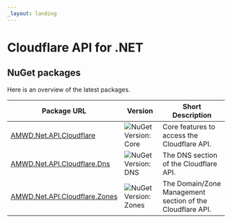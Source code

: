 ```yaml
---
_layout: landing
---
```


# Cloudflare API for .NET


## NuGet packages

Here is an overview of the latest packages.

| Package URL | Version | Short Description |
|-------------|---------|-------------------|
| [AMWD.Net.API.Cloudflare] | ![NuGet Version: Core](https://img.shields.io/nuget/v/AMWD.Net.API.Cloudflare?style=flat-square&logo=nuget) | Core features to access the Cloudflare API. |
| [AMWD.Net.API.Cloudflare.Dns] | ![NuGet Version: DNS](https://img.shields.io/nuget/v/AMWD.Net.API.Cloudflare.Dns?style=flat-square&logo=nuget) | The DNS section of the Cloudflare API. |
| [AMWD.Net.API.Cloudflare.Zones] | ![NuGet Version: Zones](https://img.shields.io/nuget/v/AMWD.Net.API.Cloudflare.Zones?style=flat-square&logo=nuget) | The Domain/Zone Management section of the Cloudflare API. |



[AMWD.Net.API.Cloudflare]: https://www.nuget.org/packages/AMWD.Net.API.Cloudflare
[AMWD.Net.API.Cloudflare.Dns]: https://www.nuget.org/packages/AMWD.Net.API.Cloudflare.Dns
[AMWD.Net.API.Cloudflare.Zones]: https://www.nuget.org/packages/AMWD.Net.API.Cloudflare.Zones
